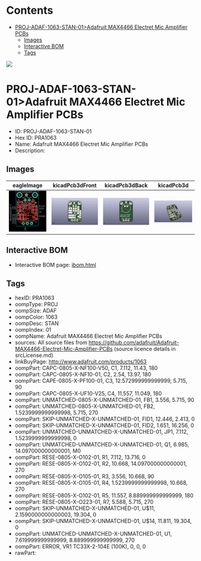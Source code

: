 



Contents
========

* [PROJ-ADAF-1063-STAN-01>Adafruit MAX4466 Electret Mic Amplifier PCBs](#proj-adaf-1063-stan-01adafruit-max4466-electret-mic-amplifier-pcbs)
	* [Images](#images)
	* [Interactive BOM](#interactive-bom)
	* [Tags](#tags)
  
![][im]
# PROJ-ADAF-1063-STAN-01>Adafruit MAX4466 Electret Mic Amplifier PCBs

- ID: PROJ-ADAF-1063-STAN-01
- Hex ID: PRA1063
- Name: Adafruit MAX4466 Electret Mic Amplifier PCBs
- Description: 

## Images
  
  

|eagleImage|kicadPcb3dFront|kicadPcb3dBack|kicadPcb3d|
| :---: | :---: | :---: | :---: |
|[![eagleImage](eagleImage_140.png)](eagleImage_600.png)|[![kicadPcb3dFront](kicadPcb3dFront_140.png)](kicadPcb3dFront_600.png)|[![kicadPcb3dBack](kicadPcb3dBack_140.png)](kicadPcb3dBack_600.png)|[![kicadPcb3d](kicadPcb3d_140.png)](kicadPcb3d_600.png)|

## Interactive BOM

- Interactive BOM page: [ibom.html](kicad/bom/ibom.html)

## Tags

- hexID: PRA1063
- oompType: PROJ
- oompSize: ADAF
- oompColor: 1063
- oompDesc: STAN
- oompIndex: 01
- oompName: Adafruit MAX4466 Electret Mic Amplifier PCBs
- sources: All source files from https://github.com/adafruit/Adafruit-MAX4466-Electret-Mic-Amplifier-PCBs (source licence details in srcLicense.md)
- linkBuyPage: http://www.adafruit.com/products/1063
- oompPart: CAPC-0805-X-NF100-V50, C1, 7.112, 11.43, 180
- oompPart: CAPC-0805-X-NF10-01, C2, 2.54, 13.97, 180
- oompPart: CAPE-0805-X-PF100-01, C3, 12.572999999999999, 5.715, 90
- oompPart: CAPC-0805-X-UF10-V25, C4, 11.557, 11.049, 180
- oompPart: UNMATCHED-0805-X-UNMATCHED-01, FB1, 3.556, 5.715, 90
- oompPart: UNMATCHED-0805-X-UNMATCHED-01, FB2, 1.5239999999999998, 5.715, 270
- oompPart: SKIP-UNMATCHED-X-UNMATCHED-01, FID1, 12.446, 2.413, 0
- oompPart: SKIP-UNMATCHED-X-UNMATCHED-01, FID2, 1.651, 16.256, 0
- oompPart: UNMATCHED-UNMATCHED-X-UNMATCHED-01, JP1, 7.112, 1.5239999999999998, 0
- oompPart: UNMATCHED-UNMATCHED-X-UNMATCHED-01, Q1, 6.985, 14.097000000000001, M0
- oompPart: RESE-0805-X-O102-01, R1, 7.112, 13.716, 0
- oompPart: RESE-0805-X-O102-01, R2, 10.668, 14.097000000000001, 270
- oompPart: RESE-0805-X-O105-01, R3, 3.556, 10.668, 90
- oompPart: RESE-0805-X-O105-01, R4, 1.5239999999999998, 10.668, 270
- oompPart: RESE-0805-X-O102-01, R5, 11.557, 8.889999999999999, 180
- oompPart: RESE-0805-X-O223-01, R7, 5.588, 5.715, 270
- oompPart: SKIP-UNMATCHED-X-UNMATCHED-01, U$11, 2.1590000000000003, 19.304, 0
- oompPart: SKIP-UNMATCHED-X-UNMATCHED-01, U$14, 11.811, 19.304, 0
- oompPart: UNMATCHED-UNMATCHED-X-UNMATCHED-01, U1, 7.619999999999999, 8.889999999999999, 270
- oompPart: ERROR, VR1 TC33X-2-104E (100K), 0, 0, 0
- rawPart: 



[im]: kicadPcb3d_450.png
